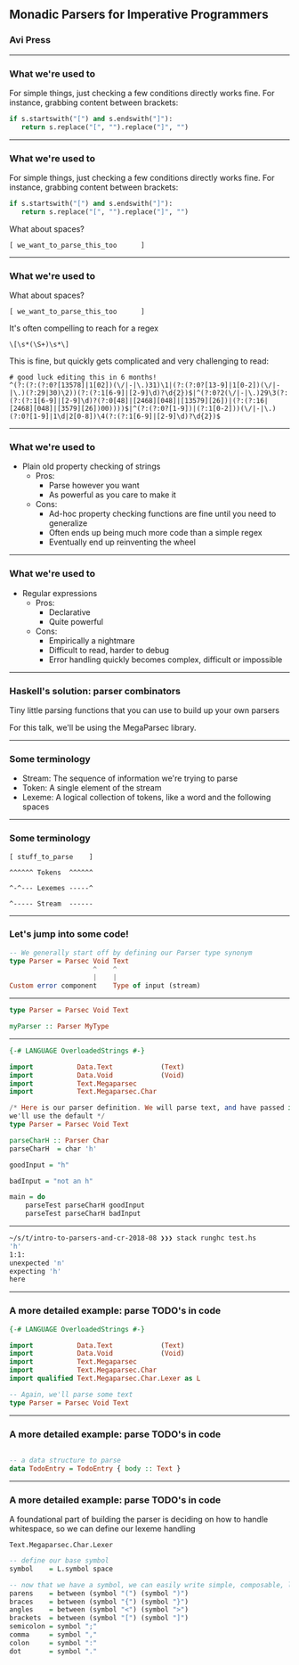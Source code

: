 ## Monadic Parsers for Imperative Programmers
### Avi Press

---

### What we're used to

For simple things, just checking a few conditions directly works fine. For instance, grabbing content between brackets:

```python
if s.startswith("[") and s.endswith("]"):
   return s.replace("[", "").replace("]", "")
``` 

---

### What we're used to

For simple things, just checking a few conditions directly works fine. For instance, grabbing content between brackets:

```python
if s.startswith("[") and s.endswith("]"):
   return s.replace("[", "").replace("]", "")
``` 

What about spaces?

`[ we_want_to_parse_this_too      ]`

---

### What we're used to

What about spaces?

`[ we_want_to_parse_this_too      ]`


It's often compelling to reach for a regex

```
\[\s*(\S+)\s*\]
```

This is fine, but quickly gets complicated and very challenging to read:

```
# good luck editing this in 6 months!
^(?:(?:(?:0?[13578]|1[02])(\/|-|\.)31)\1|(?:(?:0?[13-9]|1[0-2])(\/|-|\.)(?:29|30)\2))(?:(?:1[6-9]|[2-9]\d)?\d{2})$|^(?:0?2(\/|-|\.)29\3(?:(?:(?:1[6-9]|[2-9]\d)?(?:0[48]|[2468][048]|[13579][26])|(?:(?:16|[2468][048]|[3579][26])00))))$|^(?:(?:0?[1-9])|(?:1[0-2]))(\/|-|\.)(?:0?[1-9]|1\d|2[0-8])\4(?:(?:1[6-9]|[2-9]\d)?\d{2})$
```

---

### What we're used to

- Plain old property checking of strings
  - Pros:
    - Parse however you want
    - As powerful as you care to make it
  - Cons:
    - Ad-hoc property checking functions are fine until you need to generalize
    - Often ends up being much more code than a simple regex
    - Eventually end up reinventing the wheel

---

### What we're used to

- Regular expressions
  - Pros:
    - Declarative
    - Quite powerful
  - Cons:
    - Empirically a nightmare
    - Difficult to read, harder to debug
    - Error handling quickly becomes complex, difficult or impossible
    
---
    
### Haskell's solution: parser combinators

Tiny little parsing functions that you can use to build up your own parsers

For this talk, we'll be using the MegaParsec library.

---

### Some terminology

- Stream: The sequence of information we're trying to parse
- Token: A single element of the stream
- Lexeme: A logical collection of tokens, like a word and the following spaces

---

### Some terminology

```
[ stuff_to_parse    ]

^^^^^^ Tokens  ^^^^^^

^-^--- Lexemes -----^

^----- Stream  ------
```

---

### Let's jump into some code!

```haskell
-- We generally start off by defining our Parser type synonym
type Parser = Parsec Void Text
                     ^    ^
                     |    |
Custom error component    Type of input (stream)
```

---

```haskell
type Parser = Parsec Void Text

myParser :: Parser MyType
```

---

```haskell
{-# LANGUAGE OverloadedStrings #-}

import           Data.Text            (Text)
import           Data.Void            (Void)
import           Text.Megaparsec
import           Text.Megaparsec.Char

/* Here is our parser definition. We will parse text, and have passed in Void for our custom errors, meaning
we'll use the default */
type Parser = Parsec Void Text

parseCharH :: Parser Char
parseCharH  = char 'h'

goodInput = "h"

badInput = "not an h"

main = do
    parseTest parseCharH goodInput
    parseTest parseCharH badInput
```

---

```bash
~/s/t/intro-to-parsers-and-cr-2018-08 ❯❯❯ stack runghc test.hs
'h'
1:1:
unexpected 'n'
expecting 'h'
here
```

---

### A more detailed example: parse TODO's in code

```haskell
{-# LANGUAGE OverloadedStrings #-}

import           Data.Text            (Text)
import           Data.Void            (Void)
import           Text.Megaparsec
import           Text.Megaparsec.Char
import qualified Text.Megaparsec.Char.Lexer as L

-- Again, we'll parse some text
type Parser = Parsec Void Text
```

---

### A more detailed example: parse TODO's in code

```haskell

-- a data structure to parse
data TodoEntry = TodoEntry { body :: Text }
```

---

### A more detailed example: parse TODO's in code

A foundational part of building the parser is deciding on how to handle whitespace, so we can
define our lexeme handling

`Text.Megaparsec.Char.Lexer`

```haskell
-- define our base symbol
symbol    = L.symbol space

-- now that we have a symbol, we can easily write simple, composable, literal parsers
parens    = between (symbol "(") (symbol ")")
braces    = between (symbol "{") (symbol "}")
angles    = between (symbol "<") (symbol ">")
brackets  = between (symbol "[") (symbol "]")
semicolon = symbol ";"
comma     = symbol ","
colon     = symbol ":"
dot       = symbol "."
```
